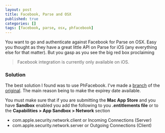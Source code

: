 ```yaml
---
layout: post
title: Facebook, Parse and OSX
published: true
categories: []
tags: [facebook, parse, osx, phfacebook]
---
```

You want to go and authenticate against Facebook for Parse on OSX. Easy you thought as they have a great little API on Parse for iOS (any everything else for that matter). But you gasp as you see the big red box proclaiming

> Facebook integration is currently only available on iOS.

### Solution

The best solution I found was to use PhFacebook. I've made a [branch](https://github.com/trentmilton/PhFacebook) of the [original](https://github.com/philippec/PhFacebook). The main reason being to make the expirey date available.

You must make sure that if you are submitting the **Mac App Store** and you have **Sandbox** enabled you add the following to you **.entitlements file** or to the **Capabilities > App Sandbox > Network** section

- com.apple.security.network.client or Incoming Connections (Server)
- com.apple.security.network.server or Outgoing Connections (Client)
